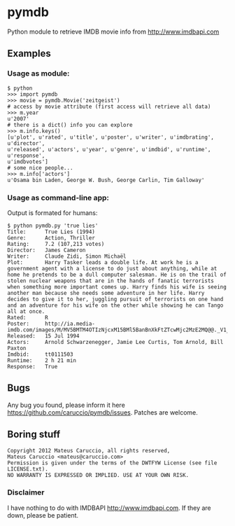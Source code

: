 pymdb
=====

Python module to retrieve IMDB movie info from <http://www.imdbapi.com>

## Examples

### Usage as module:

    $ python
    >>> import pymdb
    >>> movie = pymdb.Movie('zeitgeist')
    # access by movie attribute (first access will retrieve all data)
    >>> m.year
    u'2007'
    # there is a dict() info you can explore
    >>> m.info.keys()
    [u'plot', u'rated', u'title', u'poster', u'writer', u'imdbrating', u'director',
    u'released', u'actors', u'year', u'genre', u'imdbid', u'runtime', u'response',
    u'imdbvotes']
    # some nice people...
    >>> m.info['actors']
    u'Osama bin Laden, George W. Bush, George Carlin, Tim Galloway'

### Usage as command-line app:

Output is formated for humans:

    $ python pymdb.py 'true lies'
    Title:      True Lies (1994)
    Genre:      Action, Thriller
    Rating:     7.2 (107,213 votes)
    Director:   James Cameron
    Writer:     Claude Zidi, Simon Michaël
    Plot:       Harry Tasker leads a double life. At work he is a government agent with a license to do just about anything, while at home he pretends to be a dull computer salesman. He is on the trail of stolen nuclear weapons that are in the hands of fanatic terrorists when something more important comes up. Harry finds his wife is seeing another man because she needs some adventure in her life. Harry decides to give it to her, juggling pursuit of terrorists on one hand and an adventure for his wife on the other while showing he can Tango all at once.
    Rated:      R
    Poster:     http://ia.media-imdb.com/images/M/MV5BMTM4OTIzNjcxM15BMl5BanBnXkFtZTcwMjc2MzE2MQ@@._V1_SX640.jpg
    Released:   15 Jul 1994
    Actors:     Arnold Schwarzenegger, Jamie Lee Curtis, Tom Arnold, Bill Paxton
    Imdbid:     tt0111503
    Runtime:    2 h 21 min
    Response:   True

## Bugs

Any bug you found, please inform it here <https://github.com/caruccio/pymdb/issues>.
Patches are welcome.

## Boring stuff

    Copyright 2012 Mateus Caruccio, all rights reserved,
    Mateus Caruccio <mateus@caruccio.com>
    Permission is given under the terms of the DWTFYW License (see file LICENSE.txt).
    NO WARRANTY IS EXPRESSED OR IMPLIED. USE AT YOUR OWN RISK.

### Disclaimer

I have nothing to do with IMDBAPI <http://www.imdbapi.com>.
If they are down, please be patient.
